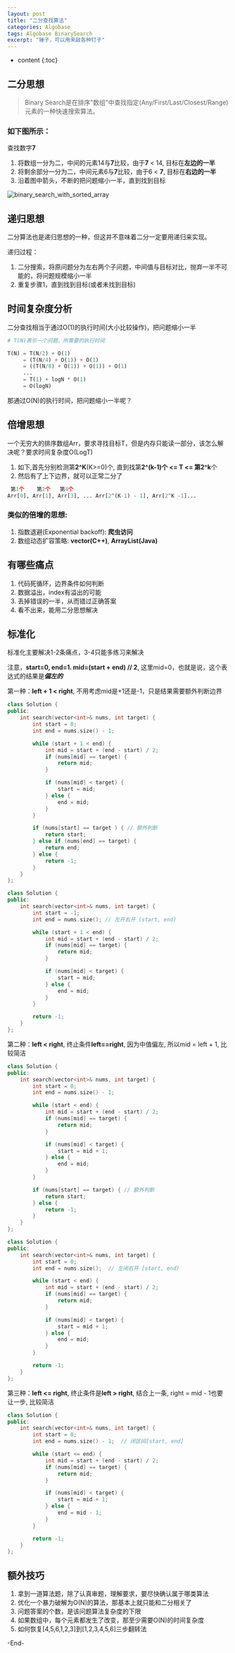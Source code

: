 ```yaml
---
layout: post
title: "二分查找算法"
categories: Algobase
tags: Algobase BinarySearch
excerpt: "锤子，可以用来敲各种钉子"
---
```


* content
{:toc}

## 二分思想

> Binary Search是在排序"数组"中查找指定(Any/First/Last/Closest/Range)元素的一种快速搜索算法。

### 如下图所示：

查找数字**7**

1. 将数组一分为二，中间的元素14与**7**比较，由于**7** < 14,  目标在**左边的一半**
2. 将剩余部分一分为二，中间元素6与**7**比较，由于6 < **7**,  目标在**右边的一半**
3. 沿着图中箭头，不断的把问题缩小一半，直到找到目标

![binary_search_with_sorted_array]({{site.static}}/images/binary_search_with_sorted_array.png)

## 递归思想

二分算法也是递归思想的一种，但这并不意味着二分一定要用递归来实现。

递归过程：

1. 二分搜索，将原问题分为左右两个子问题，中间值与目标对比，抛弃一半不可能的，将问题规模缩小一半
2. 重复步骤1，直到找到目标(或者未找到目标)

## 时间复杂度分析

二分查找相当于通过O(1)的执行时间(大小比较操作)，把问题缩小一半

```python
# T(N)表示一个问题，所需要的执行时间

T(N) = T(N/2) + O(1)
     = (T(N/4) + O(1)) + O(1)
     = ((T(N/8) + O(1)) + O(1)) + O(1)
     ...
     = T(1) + logN * O(1)
     = O(logN)
```

那通过O(N)的执行时间，把问题缩小一半呢？

## 倍增思想

一个无穷大的排序数组Arr，要求寻找目标T，但是内存只能读一部分，该怎么解决呢？要求时间复杂度O(LogT)

1. 如下,首先分别检测第**2^K**(K>=0)个, 直到找第**2^(k-1)**个 <= **T** <= 第**2^k**个
2. 然后有了上下边界，就可以正常二分了

```python
 第1个    第2个   第4个 
Arr[0], Arr[1], Arr[3], ... Arr[2^(K-1) - 1], Arr[2^K -1]... 

```

### 类似的倍增的思想:

1. 指数退避(Exponential backoff): **爬虫访问**
2. 数组动态扩容策略: **vector(C++)**, **ArrayList(Java)**

## 有哪些痛点

1. 代码死循环，边界条件如何判断
2. 数据溢出，index有溢出的可能
3. 丢掉错误的一半，从而错过正确答案
4. 看不出来，能用二分思想解决

## 标准化

标准化主要解决1-2条痛点，3-4只能多练习来解决

注意，**start=0, end=1. mid=(start + end) // 2**, 这里mid=0，也就是说，这个表达式的结果是***偏左的***

第一种：**left + 1 < right**, 不用考虑mid是+1还是-1，只是结果需要额外判断边界

```cpp
class Solution {
public:
    int search(vector<int>& nums, int target) {
        int start = 0;
        int end = nums.size() - 1;

        while (start + 1 < end) {
            int mid = start + (end - start) / 2;
            if (nums[mid] == target) {
                return mid;
            }

            if (nums[mid] < target) {
                start = mid;
            } else {
                end = mid;
            }
        }

        if (nums[start] == target ) { // 额外判断
            return start;
        } else if (nums[end] == target) {
            return end;
        } else {
            return -1;
        }
    }
};
```

```cpp
class Solution {
public:
    int search(vector<int>& nums, int target) {
        int start = -1;
        int end = nums.size(); // 左开右开 (start, end)

        while (start + 1 < end) {
            int mid = start + (end - start) / 2;
            if (nums[mid] == target) {
                return mid;
            }

            if (nums[mid] < target) {
                start = mid;
            } else {
                end = mid;
            }
        }

        return -1;
    }
};
```

第二种：**left < right**, 终止条件**left==right**, 因为中值偏左, 所以mid = left + 1, 比较简洁

```cpp
class Solution {
public:
    int search(vector<int>& nums, int target) {
        int start = 0;
        int end = nums.size() - 1;

        while (start < end) {
            int mid = start + (end - start) / 2;
            if (nums[mid] == target) {
                return mid;
            }

            if (nums[mid] < target) {
                start = mid + 1;
            } else {
                end = mid;
            }
        }

        if (nums[start] == target) { // 额外判断
            return start;
        } else {
            return -1;
        }
    }
};
```

```cpp
class Solution {
public:
    int search(vector<int>& nums, int target) {
        int start = 0;
        int end = nums.size();  // 左闭右开 [start, end)

        while (start < end) {
            int mid = start + (end - start) / 2;
            if (nums[mid] == target) {
                return mid;
            }

            if (nums[mid] < target) {
                start = mid + 1;
            } else {
                end = mid;
            }
        }

        return -1;
    }
};
```

第三种：**left <= right**, 终止条件是**left > right**, 结合上一条, right = mid - 1也要让一步, 比较简洁

```cpp
class Solution {
public:
    int search(vector<int>& nums, int target) {
        int start = 0;
        int end = nums.size() - 1;  // 闭区间[start, end]

        while (start <= end) {
            int mid = start + (end - start) / 2;
            if (nums[mid] == target) {
                return mid;
            }

            if (nums[mid] < target) {
                start = mid + 1;
            } else {
                end = mid - 1;
            }
        }

        return -1;
    }
};
```

## 额外技巧

1. 拿到一道算法题，除了认真审题，理解要求，要尽快确认属于哪类算法
2. 优化一个暴力破解为O(N)的算法，那基本上就只能和二分相关了
3. 问题答案的个数，是该问题算法复杂度的下限
4. 如果数组中，每个元素都发生了改变，那至少需要O(N)的时间复杂度
5. 如何恢复[4,5,6,1,2,3]到[1,2,3,4,5,6]三步翻转法

-End-
